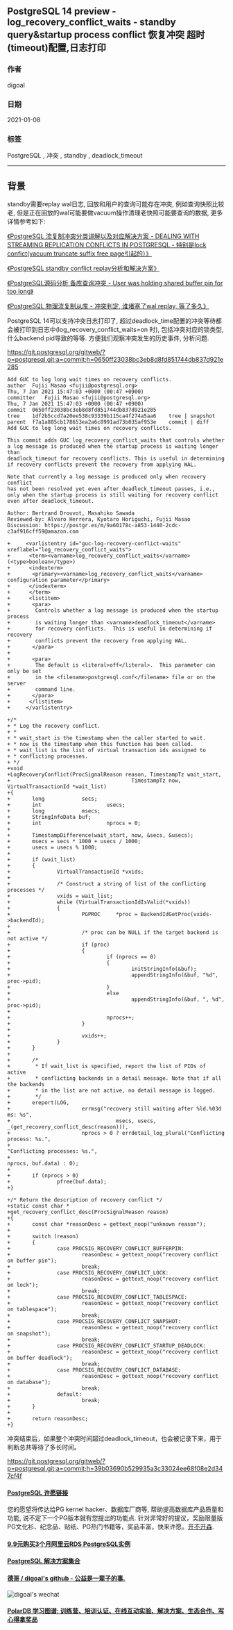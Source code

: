 ## PostgreSQL 14 preview - log_recovery_conflict_waits - standby query&startup process conflict 恢复冲突 超时(timeout)配置,日志打印  
    
### 作者    
digoal    
    
### 日期    
2021-01-08     
    
### 标签    
PostgreSQL , 冲突 , standby , deadlock_timeout     
    
----    
    
## 背景    
standby需要replay wal日志, 回放和用户的查询可能存在冲突, 例如查询快照比较老, 但是正在回放的wal可能要做vacuum操作清理老快照可能要查询的数据, 更多详情参考如下:  
  
[《PostgreSQL 流复制冲突分类讲解以及对应解决方案 - DEALING WITH STREAMING REPLICATION CONFLICTS IN POSTGRESQL  - 特别是lock confict(vacuum truncate suffix free page引起的）》](../202011/20201117_02.md)    
  
[《PostgreSQL standby conflict replay分析和解决方案》](../202005/20200518_01.md)    
  
[《PostgreSQL源码分析 备库查询冲突 - User was holding shared buffer pin for too long》](../201608/20160815_03.md)    
  
[《PostgreSQL 物理流复制从库 - 冲突判定, 谁堵塞了wal replay, 等了多久》](../202003/20200310_01.md)    
  
PostgreSQL 14可以支持冲突日志打印了, 超过deadlock_time配置的冲突等待都会被打印到日志中(log_recovery_conflict_waits=on 时), 包括冲突对应的锁类型, 什么backend pid导致的等等.  方便我们观察冲突发生的历史事件, 分析问题.    
  
https://git.postgresql.org/gitweb/?p=postgresql.git;a=commit;h=0650ff23038bc3eb8d8fd851744db837d921e285  
  
```  
Add GUC to log long wait times on recovery conflicts.  
author	Fujii Masao <fujii@postgresql.org>	  
Thu, 7 Jan 2021 15:47:03 +0000 (00:47 +0900)  
committer	Fujii Masao <fujii@postgresql.org>	  
Thu, 7 Jan 2021 15:47:03 +0000 (00:47 +0900)  
commit	0650ff23038bc3eb8d8fd851744db837d921e285  
tree	1df2b5ccd7a20ee538c93339b115ca4f274a5aa6	tree | snapshot  
parent	f7a1a805cb178653ea2a6c8991ad73b035af953e	commit | diff  
Add GUC to log long wait times on recovery conflicts.  
  
This commit adds GUC log_recovery_conflict_waits that controls whether  
a log message is produced when the startup process is waiting longer than  
deadlock_timeout for recovery conflicts. This is useful in determining  
if recovery conflicts prevent the recovery from applying WAL.  
  
Note that currently a log message is produced only when recovery conflict  
has not been resolved yet even after deadlock_timeout passes, i.e.,  
only when the startup process is still waiting for recovery conflict  
even after deadlock_timeout.  
  
Author: Bertrand Drouvot, Masahiko Sawada  
Reviewed-by: Alvaro Herrera, Kyotaro Horiguchi, Fujii Masao  
Discussion: https://postgr.es/m/9a60178c-a853-1440-2cdc-c3af916cff59@amazon.com  
```  
  
```  
+     <varlistentry id="guc-log-recovery-conflict-waits" xreflabel="log_recovery_conflict_waits">  
+      <term><varname>log_recovery_conflict_waits</varname> (<type>boolean</type>)  
+      <indexterm>  
+       <primary><varname>log_recovery_conflict_waits</varname> configuration parameter</primary>  
+      </indexterm>  
+      </term>  
+      <listitem>  
+       <para>  
+        Controls whether a log message is produced when the startup process  
+        is waiting longer than <varname>deadlock_timeout</varname>  
+        for recovery conflicts.  This is useful in determining if recovery  
+        conflicts prevent the recovery from applying WAL.  
+       </para>  
+  
+       <para>  
+        The default is <literal>off</literal>.  This parameter can only be set  
+        in the <filename>postgresql.conf</filename> file or on the server  
+        command line.  
+       </para>  
+      </listitem>  
+     </varlistentry>  
```  
  
  
```  
+/*  
+ * Log the recovery conflict.  
+ *  
+ * wait_start is the timestamp when the caller started to wait.  
+ * now is the timestamp when this function has been called.  
+ * wait_list is the list of virtual transaction ids assigned to  
+ * conflicting processes.  
+ */  
+void  
+LogRecoveryConflict(ProcSignalReason reason, TimestampTz wait_start,  
+                                       TimestampTz now, VirtualTransactionId *wait_list)  
+{  
+       long            secs;  
+       int                     usecs;  
+       long            msecs;  
+       StringInfoData buf;  
+       int                     nprocs = 0;  
+  
+       TimestampDifference(wait_start, now, &secs, &usecs);  
+       msecs = secs * 1000 + usecs / 1000;  
+       usecs = usecs % 1000;  
+  
+       if (wait_list)  
+       {  
+               VirtualTransactionId *vxids;  
+  
+               /* Construct a string of list of the conflicting processes */  
+               vxids = wait_list;  
+               while (VirtualTransactionIdIsValid(*vxids))  
+               {  
+                       PGPROC     *proc = BackendIdGetProc(vxids->backendId);  
+  
+                       /* proc can be NULL if the target backend is not active */  
+                       if (proc)  
+                       {  
+                               if (nprocs == 0)  
+                               {  
+                                       initStringInfo(&buf);  
+                                       appendStringInfo(&buf, "%d", proc->pid);  
+                               }  
+                               else  
+                                       appendStringInfo(&buf, ", %d", proc->pid);  
+  
+                               nprocs++;  
+                       }  
+  
+                       vxids++;  
+               }  
+       }  
+  
+       /*  
+        * If wait_list is specified, report the list of PIDs of active  
+        * conflicting backends in a detail message. Note that if all the backends  
+        * in the list are not active, no detail message is logged.  
+        */  
+       ereport(LOG,  
+                       errmsg("recovery still waiting after %ld.%03d ms: %s",  
+                                  msecs, usecs, _(get_recovery_conflict_desc(reason))),  
+                       nprocs > 0 ? errdetail_log_plural("Conflicting process: %s.",  
+                                                                                         "Conflicting processes: %s.",  
+                                                                                         nprocs, buf.data) : 0);  
+  
+       if (nprocs > 0)  
+               pfree(buf.data);  
+}  
```  
  
  
```  
+/* Return the description of recovery conflict */  
+static const char *  
+get_recovery_conflict_desc(ProcSignalReason reason)  
+{  
+       const char *reasonDesc = gettext_noop("unknown reason");  
+  
+       switch (reason)  
+       {  
+               case PROCSIG_RECOVERY_CONFLICT_BUFFERPIN:  
+                       reasonDesc = gettext_noop("recovery conflict on buffer pin");  
+                       break;  
+               case PROCSIG_RECOVERY_CONFLICT_LOCK:  
+                       reasonDesc = gettext_noop("recovery conflict on lock");  
+                       break;  
+               case PROCSIG_RECOVERY_CONFLICT_TABLESPACE:  
+                       reasonDesc = gettext_noop("recovery conflict on tablespace");  
+                       break;  
+               case PROCSIG_RECOVERY_CONFLICT_SNAPSHOT:  
+                       reasonDesc = gettext_noop("recovery conflict on snapshot");  
+                       break;  
+               case PROCSIG_RECOVERY_CONFLICT_STARTUP_DEADLOCK:  
+                       reasonDesc = gettext_noop("recovery conflict on buffer deadlock");  
+                       break;  
+               case PROCSIG_RECOVERY_CONFLICT_DATABASE:  
+                       reasonDesc = gettext_noop("recovery conflict on database");  
+                       break;  
+               default:  
+                       break;  
+       }  
+  
+       return reasonDesc;  
+}  
```  
  
冲突结束后，如果整个冲突时间超过deadlock_timeout，也会被记录下来，用于判断总共等待了多长时间。   
  
https://git.postgresql.org/gitweb/?p=postgresql.git;a=commit;h=39b03690b529935a3c33024ee68f08e2d347cf4f   
  
  
#### [PostgreSQL 许愿链接](https://github.com/digoal/blog/issues/76 "269ac3d1c492e938c0191101c7238216")
您的愿望将传达给PG kernel hacker、数据库厂商等, 帮助提高数据库产品质量和功能, 说不定下一个PG版本就有您提出的功能点. 针对非常好的提议，奖励限量版PG文化衫、纪念品、贴纸、PG热门书籍等，奖品丰富，快来许愿。[开不开森](https://github.com/digoal/blog/issues/76 "269ac3d1c492e938c0191101c7238216").  
  
  
#### [9.9元购买3个月阿里云RDS PostgreSQL实例](https://www.aliyun.com/database/postgresqlactivity "57258f76c37864c6e6d23383d05714ea")
  
  
#### [PostgreSQL 解决方案集合](https://yq.aliyun.com/topic/118 "40cff096e9ed7122c512b35d8561d9c8")
  
  
#### [德哥 / digoal's github - 公益是一辈子的事.](https://github.com/digoal/blog/blob/master/README.md "22709685feb7cab07d30f30387f0a9ae")
  
  
![digoal's wechat](../pic/digoal_weixin.jpg "f7ad92eeba24523fd47a6e1a0e691b59")
  
  
#### [PolarDB 学习图谱: 训练营、培训认证、在线互动实验、解决方案、生态合作、写心得拿奖品](https://www.aliyun.com/database/openpolardb/activity "8642f60e04ed0c814bf9cb9677976bd4")
  
